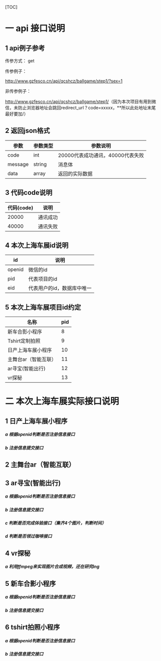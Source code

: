   

[TOC]

# 一 api 接口说明

## **1** api例子参考

传参方式： get

传参例子：

<http://www.gzfesco.cn/api/qcshcz/ballgame/step1/?sex=1>

非传参例子：

<http://www.gzfesco.cn/api/qcshcz/ballgame/step1/>（因为本次项目有用到微信，未防止浏览器地址会跳回redirect_url？code=xxxxx，**所以此处地址末尾最好要加/）

## **2** 返回json格式

| **参数** | **参数类型** | **参数说明**                     |
| -------- | ------------ | -------------------------------- |
| code     | int          | 20000代表成功通讯，40000代表失败 |
| message  | string       | 消息体                           |
| data     | array        | 返回的实际数据                   |

## **3** 代码code说明

| 代码(code) | **说明** |
| ---------- | -------- |
| 20000      | 通讯成功 |
| 40000      | 通讯失败 |

## 4 本次上海车展id说明

| id     | 说明                       |
| ------ | -------------------------- |
| openid | 微信的id                   |
| pid    | 代表项目的id               |
| eid    | 代表用户的id，数据库中唯一 |

## 5 本次上海车展项目id约定

| 名称                 | pid  |
| -------------------- | ---- |
| 新车合影小程序       | 8    |
| Tshirt定制拍照       | 9    |
| 日产上海车展小程序   | 10   |
| 主舞台ar（智能互联） | 11   |
| ar寻宝(智能出行)     | 12   |
| vr探秘               | 13   |



# 二 本次上海车展实际接口说明



## 1 日产上海车展小程序

##### a 根据openid判断是否注册信息接口

##### b 注册信息提交接口







## 2 主舞台ar（智能互联）

##### 





## 3 ar寻宝(智能出行)

##### a 根据openid判断是否注册信息接口

##### b 注册信息提交接口

##### c 判断是否完成体验接口（集齐4个图片，判断时间）

##### d 判断是否领过咖啡接口



## 4 vr探秘

##### a 利用ffmpeg来实现图片合成视频，还在研究ing



## 5 新车合影小程序

##### a 根据openid判断是否注册信息接口

##### b 注册信息提交接口



## 6 tshirt拍照小程序

##### a 根据openid判断是否注册信息接口

##### b 注册信息提交接口









 

 